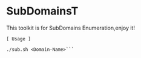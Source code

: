 # SubDomainsT



This toolkit is for SubDomains Enumeration,enjoy it!




```
[ Usage ]

./sub.sh <Domain-Name>```
